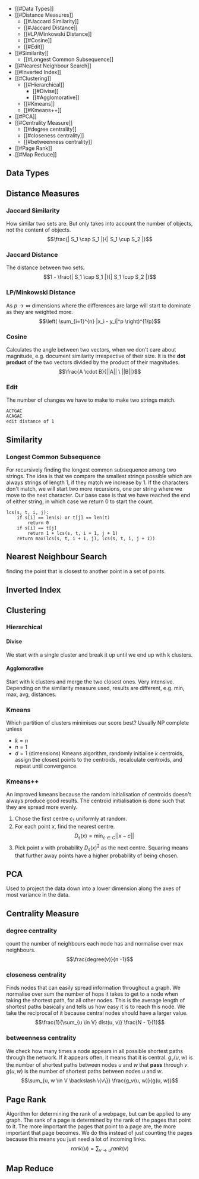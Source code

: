 -   [[#Data Types]]
-   [[#Distance Measures]]
    -  [[#Jaccard Similarity]]
    - [[#Jaccard Distance]]
    -  [[#LP/Minkowski Distance]]
    -  [[#Cosine]]
    -  [[#Edit]]
-   [[#Similarity]]
	- [[#Longest Common Subsequence]]
-   [[#Nearest Neighbour Search]]
-   [[#Inverted Index]]
-   [[#Clustering]]
    -   [[#Hierarchical]]
	    - [[#Divise]]
	    - [[#Agglomorative]]
    -   [[#Kmeans]]
    - [[#Kmeans++]]
-   [[#PCA]]
-   [[#Centrality Measure]]
	- [[#degree centrality]]
	- [[#closeness centrality]]
	- [[#betweenness centrality]]
-   [[#Page Rank]]
-   [[#Map Reduce]]


## Data Types


## Distance Measures

### Jaccard Similarity
How similar two sets are. But only takes into account the number of objects, not the content of objects. $$\frac{| S_1 \cap S_1 |}{| S_1 \cup S_2 |}$$
### Jaccard Distance 
The distance between two sets. $$1 - \frac{| S_1 \cap S_1 |}{| S_1 \cup S_2 |}$$
### LP/Minkowski Distance
As $p \to \infty$ dimensions where the differences are large will start to dominate as they are weighted more. $$\left( \sum_{i=1}^{n} |x_i - y_i|^p \right)^{1/p}$$
### Cosine
Calculates the angle between two vectors, when we don't care about magnitude, e.g. document similarity irrespective of their size. It is the **dot product** of the two vectors divided by the product of their magnitudes. $$\frac{A \cdot B}{||A|| \ ||B||}$$
### Edit
The number of changes we have to make to make two strings match.
```
ACTGAC
ACAGAC
edit distance of 1
```


## Similarity

### Longest Common Subsequence
For recursively finding the longest common subsequence among two strings. The idea is that we compare the smallest strings possible which are always strings of length 1, if they match we increase by 1. If the characters don't match, we will start two more recursions, one per string where we move to the next character. Our base case is that we have reached the end of either string, in which case we return 0 to start the count.  
```
lcs(s, t, i, j):
	if s[i] == len(s) or t[j] == len(t)
		return 0
	if s[i] == t[j]
		return 1 + lcs(s, t, i + 1, j + 1)
	return max(lcs(s, t, i + 1, j), lcs(s, t, i, j + 1)) 
```
## Nearest Neighbour Search
finding the point that is closest to another point in a set of points.

## Inverted Index

## Clustering

### Hierarchical

#### Divise
We start with a single cluster and break it up until we end up with k clusters.

#### Agglomorative
Start with k clusters and merge the two closest ones. Very intensive.
Depending on the similarity measure used, results are different, e.g. min, max, avg, distances.

### Kmeans 
Which partition of clusters minimises our score best? Usually NP complete unless
- $k = n$
- $n = 1$
- $d = 1$ (dimensions)
Kmeans algorithm, randomly initialise $k$ centroids, assign the closest points to the centroids, recalculate centroids, and repeat until convergence.

### Kmeans++
An improved kmeans because the random initialisation of centroids doesn't always produce good results. The centroid initialisation is done such that they are spread more evenly. 
1. Chose the first centre $c_1$ uniformly at random.
2. For each point $x$, find the nearest centre. $$D_s(x) = \min_{c \in C} || x - c ||$$
3. Pick point $x$ with probability $D_s(x)^2$ as the next centre. Squaring means that further away points have a higher probability of being chosen. 

## PCA
Used to project the data down into a lower dimension along the axes of most variance in the data.

## Centrality Measure

### degree centrality
count the number of neighbours each node has and normalise over max neighbours. $$\frac{degree(v)}{n -1}$$
### closeness centrality
Finds nodes that can easily spread information throughout a graph. We normalise over sum the number of hops it takes to get to a node when taking the shortest path, for all other nodes. This is the average length of shortest paths basically and tells us how easy it is to reach this node. We take the reciprocal of it because central nodes should have a larger value. $$\frac{1}{\sum_{u \in V} dist(u, v)} \frac{N - 1}{1}$$
### betweenness centrality
We check how many times a node appears in all possible shortest paths through the network. If it appears often, it means that it is central. $g_v(u, w)$ is the number of shortest paths between nodes $u$ and $w$ that **pass** through $v$. $g(u, w)$ is the number of shortest paths between nodes $u$ and $w$.  $$\sum_{u, w \in V \backslash \{v\}} \frac{g_v(u, w)}{g(u, w)}$$

## Page Rank

Algorithm for determining the rank of a webpage, but can be applied to any graph. The rank of a page is determined by the rank of the pages that point to it. The more important the pages that point to a page are, the more important that page becomes. We do this instead of just counting the pages because this means you just need a lot of incoming links.  $$rank(u) = \sum_{v \to u} rank(v)$$
  
## Map Reduce